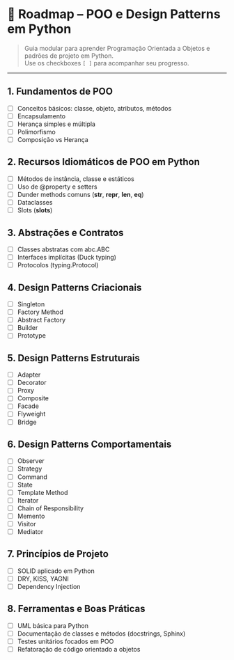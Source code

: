 # 🧩 Roadmap – POO e Design Patterns em Python

> Guia modular para aprender Programação Orientada a Objetos e padrões de projeto em Python.  
> Use os checkboxes `[ ]` para acompanhar seu progresso.

---

## 1. Fundamentos de POO
- [ ] Conceitos básicos: classe, objeto, atributos, métodos
- [ ] Encapsulamento
- [ ] Herança simples e múltipla
- [ ] Polimorfismo
- [ ] Composição vs Herança

## 2. Recursos Idiomáticos de POO em Python
- [ ] Métodos de instância, classe e estáticos
- [ ] Uso de @property e setters
- [ ] Dunder methods comuns (__str__, __repr__, __len__, __eq__)
- [ ] Dataclasses
- [ ] Slots (__slots__)

## 3. Abstrações e Contratos
- [ ] Classes abstratas com abc.ABC
- [ ] Interfaces implícitas (Duck typing)
- [ ] Protocolos (typing.Protocol)

## 4. Design Patterns Criacionais
- [ ] Singleton
- [ ] Factory Method
- [ ] Abstract Factory
- [ ] Builder
- [ ] Prototype

## 5. Design Patterns Estruturais
- [ ] Adapter
- [ ] Decorator
- [ ] Proxy
- [ ] Composite
- [ ] Facade
- [ ] Flyweight
- [ ] Bridge

## 6. Design Patterns Comportamentais
- [ ] Observer
- [ ] Strategy
- [ ] Command
- [ ] State
- [ ] Template Method
- [ ] Iterator
- [ ] Chain of Responsibility
- [ ] Memento
- [ ] Visitor
- [ ] Mediator

## 7. Princípios de Projeto
- [ ] SOLID aplicado em Python
- [ ] DRY, KISS, YAGNI
- [ ] Dependency Injection

## 8. Ferramentas e Boas Práticas
- [ ] UML básica para Python
- [ ] Documentação de classes e métodos (docstrings, Sphinx)
- [ ] Testes unitários focados em POO
- [ ] Refatoração de código orientado a objetos
